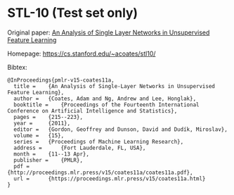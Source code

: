 # STL-10 (Test set only)

Original paper: [An Analysis of Single Layer Networks in Unsupervised Feature Learning](http://cs.stanford.edu/~acoates/papers/coatesleeng_aistats_2011.pdf)

Homepage: https://cs.stanford.edu/~acoates/stl10/

Bibtex:
```
@InProceedings{pmlr-v15-coates11a,
  title = 	 {An Analysis of Single-Layer Networks in Unsupervised Feature Learning},
  author = 	 {Coates, Adam and Ng, Andrew and Lee, Honglak},
  booktitle = 	 {Proceedings of the Fourteenth International Conference on Artificial Intelligence and Statistics},
  pages = 	 {215--223},
  year = 	 {2011},
  editor = 	 {Gordon, Geoffrey and Dunson, David and Dudík, Miroslav},
  volume = 	 {15},
  series = 	 {Proceedings of Machine Learning Research},
  address = 	 {Fort Lauderdale, FL, USA},
  month = 	 {11--13 Apr},
  publisher =    {PMLR},
  pdf = 	 {http://proceedings.mlr.press/v15/coates11a/coates11a.pdf},
  url = 	 {https://proceedings.mlr.press/v15/coates11a.html}
}
```